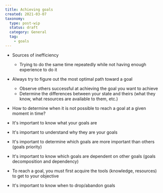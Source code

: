 ```yaml
---
title: Achieving goals
created: 2021-03-07
taxonomy:
  type: post-wip
  status: draft
  category: General
  tag:
    - goals
---
```


* Sources of inefficiency
	* Trying to do the same time repeatedly while not having enough experience to do it

* Always try to figure out the most optimal path toward a goal
	* Observe others successful at achieving the goal you want to achieve
	* Determine the differences between your state and theirs (what they know, what resources are available to them, etc.)

* How to determine when it is not possible to reach a goal at a given moment in time?

* It's important to know what your goals are
* It's important to understand why they are your goals
* It's important to determine which goals are more important than others (goals priority)
* It's important to know which goals are dependent on other goals (goals decomposition and dependency)
* To reach a goal, you must first acquire the tools (knowledge, resources) to get to your objective
* It's important to know when to drop/abandon goals
